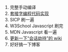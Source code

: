 1. 完整手动编译
2. [套接字编程代码实现](https://blog.csdn.net/m0_38068229/article/details/80707043)
3. SICP 刷一遍
4. W3School Javascript 刷完
5. MDN Javascript 看一遍
6. [更新一下“会话劫持”的 wiki](https://zh.wikipedia.org/wiki/%E4%BC%9A%E8%AF%9D%E5%8A%AB%E6%8C%81)
7. 好好搞一下博客
